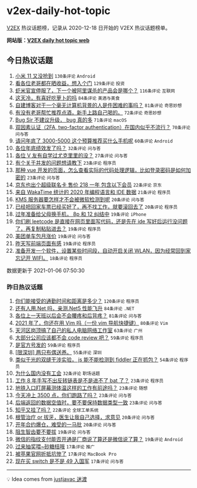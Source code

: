 # v2ex-daily-hot-topic

[V2EX](https://www.v2ex.com/) 热议话题榜，记录从 2020-12-18 日开始的 V2EX 热议话题榜单。

**网站版：[V2EX daily hot topic web](https://realleonardo.github.io/v2ex-daily-hot-topic-web/)**

## 今日热议话题

<!-- TODAY BEGIN -->

1. [小米 11 又没抢到](https://www.v2ex.com/t/741748) `130条评论` `Android`
1. [看各位老哥都在晒收益，想入个门](https://www.v2ex.com/t/741730) `129条评论` `投资`
1. [虾米官宣停服了，下一个被阿里谋杀的产品会是哪个？](https://www.v2ex.com/t/741800) `116条评论` `互联网`
1. [这天冷，有喜好吃萝卜的吗](https://www.v2ex.com/t/741716) `84条评论` `美酒与美食`
1. [自建博客对于一个毫无计算机背景的人是件困难的事吗？](https://www.v2ex.com/t/741822) `81条评论` `奇思妙想`
1. [有没有老哥帮忙推荐点酒，新手上路自己喝的。](https://www.v2ex.com/t/741904) `72条评论` `奇思妙想`
1. [Bug Sir 不建议升级， bug 真的多](https://www.v2ex.com/t/741758) `71条评论` `macOS`
1. [双因素认证（2FA, two-factor authentication）在国内似乎不流行？](https://www.v2ex.com/t/741741) `70条评论` `问与答`
1. [请问年底了 3000-5000 这个预算推荐买什么手机呢](https://www.v2ex.com/t/741901) `60条评论` `Android`
1. [各位年底绩效发了吗？](https://www.v2ex.com/t/741738) `32条评论` `问与答`
1. [各位 V 友有自学过尤克里里的没？](https://www.v2ex.com/t/741893) `27条评论` `问与答`
1. [有个关于并发的问题想请教下](https://www.v2ex.com/t/741961) `23条评论` `程序员`
1. [那种 vue 开发的页面，怎么查看实际的代码处理逻辑，比如登录密码是如何加密的](https://www.v2ex.com/t/741731) `23条评论` `问与答`
1. [京东也出个超级联名卡 售价 218 一年 包含以下会员](https://www.v2ex.com/t/741776) `22条评论` `京东`
1. [来自 WakaTime 统计的 2020 年编程语言和 IDE 数据](https://www.v2ex.com/t/741842) `21条评论` `程序员`
1. [KMS 服务器要怎样才不会被微软检测到呢](https://www.v2ex.com/t/741968) `20条评论` `问与答`
1. [已经把回家车票已经买好了，再不找工作，就要滚回去了](https://www.v2ex.com/t/741796) `20条评论` `程序员`
1. [过年准备给父母换手机， 8p 和 12 纠结中](https://www.v2ex.com/t/741952) `19条评论` `iPhone`
1. [你们刷 leetcode 是直接在网页里面写代码，还是先在 ide 写好后运行没问题了，再复制粘贴进去？](https://www.v2ex.com/t/741804) `19条评论` `程序员`
1. [美团单车包月涨价](https://www.v2ex.com/t/741732) `19条评论` `问与答`
1. [昨天写前端页面有感](https://www.v2ex.com/t/741713) `19条评论` `程序员`
1. [准备开发一个软件，设置某些时间段，自动开启关闭 WLAN，因为经常回到家忘记开 WIFI。](https://www.v2ex.com/t/741862) `18条评论` `程序员`

数据更新于 2021-01-06 07:50:30

<!-- TODAY END -->

### 昨日热议话题

<!-- YESTERDAY BEGIN -->

1. [你们能接受的通勤时间和距离是多少？](https://www.v2ex.com/t/741512) `120条评论` `程序员`
1. [还有人用.Net 吗，亲测.Net5 性能飞升](https://www.v2ex.com/t/741550) `84条评论` `.NET`
1. [各位上一天班以后会不会腰疼和后背疼？](https://www.v2ex.com/t/741348) `81条评论` `问与答`
1. [2021 年了，你还在用 Vim 吗（一份 vim 导航快捷键）](https://www.v2ex.com/t/741463) `80条评论` `Vim`
1. [天河区岗顶搞了自己的私人电脑网络工作室](https://www.v2ex.com/t/741438) `63条评论` `广州`
1. [大部分公司应该都不会 code review 吧？](https://www.v2ex.com/t/741378) `59条评论` `程序员`
1. [是官方号发的](https://www.v2ex.com/t/741630) `59条评论` `程序员`
1. [[限深圳] 两只布偶送养。](https://www.v2ex.com/t/741408) `55条评论` `深圳`
1. [类似于光的双缝干涉实验， js 能不能检测到 fiddler 正在抓包？](https://www.v2ex.com/t/741356) `54条评论` `程序员`
1. [为什么国内没有工会](https://www.v2ex.com/t/741678) `32条评论` `职场话题`
1. [工作 8 年手写不出反转链表是不是进不了 bat 了？](https://www.v2ex.com/t/741661) `23条评论` `程序员`
1. [地铁入口盯屏幕测体温这样的工作有前途吗？](https://www.v2ex.com/t/741652) `23条评论` `随想`
1. [今天冲上 3500 点，你们跑路了吗？](https://www.v2ex.com/t/741530) `23条评论` `问与答`
1. [后端返回的数据空值时，要不要保持数据类型一致](https://www.v2ex.com/t/741415) `23条评论` `问与答`
1. [知乎又挂了吗？](https://www.v2ex.com/t/741583) `22条评论` `全球工单系统`
1. [根管治疗 or 拔牙，医生让我自己选择，求意见](https://www.v2ex.com/t/741483) `20条评论` `问与答`
1. [开年合约爆仓，难受的一马批](https://www.v2ex.com/t/741436) `20条评论` `问与答`
1. [阻生智齿要不要拔](https://www.v2ex.com/t/741527) `19条评论` `问与答`
1. [微信的指纹支付能否开通是厂商说了算还是微信说了算？](https://www.v2ex.com/t/741432) `19条评论` `Android`
1. [过来抽奖喂~砂糖桔哦](https://www.v2ex.com/t/741673) `17条评论` `推广`
1. [被苹果官网折抵坑惨了](https://www.v2ex.com/t/741452) `17条评论` `MacBook Pro`
1. [现在买 switch 是不是 49 入国军](https://www.v2ex.com/t/741420) `17条评论` `问与答`

<!-- YESTERDAY END -->

---

💡 Idea comes from [justjavac 迷渡](https://github.com/justjavac/)

